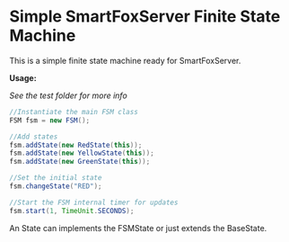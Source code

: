 # Simple SmartFoxServer Finite State Machine
This is a simple finite state machine ready for SmartFoxServer.

**Usage:**

*See the test folder for more info*

```java
//Instantiate the main FSM class
FSM fsm = new FSM();

//Add states
fsm.addState(new RedState(this));
fsm.addState(new YellowState(this));
fsm.addState(new GreenState(this));

//Set the initial state
fsm.changeState("RED");

//Start the FSM internal timer for updates
fsm.start(1, TimeUnit.SECONDS);
```

An State can implements the FSMState or just extends the BaseState.
